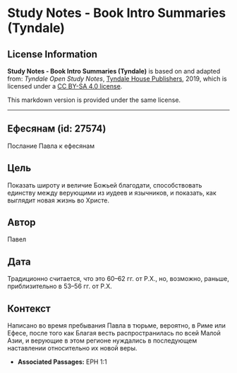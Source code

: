 # Study Notes - Book Intro Summaries (Tyndale)

## License Information

**Study Notes - Book Intro Summaries (Tyndale)** is based on and adapted from: _Tyndale Open Study Notes_, [Tyndale House Publishers](https://tyndaleopenresources.com/), 2019, which is licensed under a [CC BY-SA 4.0 license](https://creativecommons.org/licenses/by-sa/4.0/legalcode.en).

This markdown version is provided under the same license.



--------------------------------

## Ефесянам (id: 27574)

Послание Павла к ефесянам

Цель
----

Показать широту и величие Божьей благодати, способствовать единству между верующими из иудеев и язычников, и показать, как выглядит новая жизнь во Христе.

Автор
-----

Павел

Дата
----

Традиционно считается, что это 60–62 гг. от Р.Х., но, возможно, раньше, приблизительно в 53–56 гг. от Р.Х.

Контекст
--------

Написано во время пребывания Павла в тюрьме, вероятно, в Риме или Ефесе, после того как Благая весть распространилась по всей Малой Азии, и верующие в этом регионе нуждались в последующем наставлении относительно их новой веры.

* **Associated Passages:** EPH 1:1

